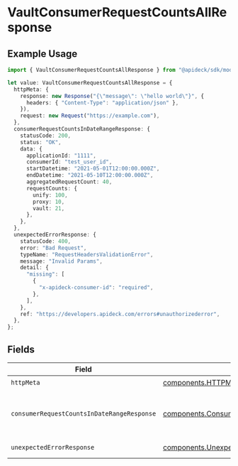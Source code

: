 # VaultConsumerRequestCountsAllResponse

## Example Usage

```typescript
import { VaultConsumerRequestCountsAllResponse } from "@apideck/sdk/models/operations";

let value: VaultConsumerRequestCountsAllResponse = {
  httpMeta: {
    response: new Response("{\"message\": \"hello world\"}", {
      headers: { "Content-Type": "application/json" },
    }),
    request: new Request("https://example.com"),
  },
  consumerRequestCountsInDateRangeResponse: {
    statusCode: 200,
    status: "OK",
    data: {
      applicationId: "1111",
      consumerId: "test_user_id",
      startDatetime: "2021-05-01T12:00:00.000Z",
      endDatetime: "2021-05-10T12:00:00.000Z",
      aggregatedRequestCount: 40,
      requestCounts: {
        unify: 100,
        proxy: 10,
        vault: 21,
      },
    },
  },
  unexpectedErrorResponse: {
    statusCode: 400,
    error: "Bad Request",
    typeName: "RequestHeadersValidationError",
    message: "Invalid Params",
    detail: {
      "missing": [
        {
          "x-apideck-consumer-id": "required",
        },
      ],
    },
    ref: "https://developers.apideck.com/errors#unauthorizederror",
  },
};
```

## Fields

| Field                                                                                                                      | Type                                                                                                                       | Required                                                                                                                   | Description                                                                                                                |
| -------------------------------------------------------------------------------------------------------------------------- | -------------------------------------------------------------------------------------------------------------------------- | -------------------------------------------------------------------------------------------------------------------------- | -------------------------------------------------------------------------------------------------------------------------- |
| `httpMeta`                                                                                                                 | [components.HTTPMetadata](../../models/components/httpmetadata.md)                                                         | :heavy_check_mark:                                                                                                         | N/A                                                                                                                        |
| `consumerRequestCountsInDateRangeResponse`                                                                                 | [components.ConsumerRequestCountsInDateRangeResponse](../../models/components/consumerrequestcountsindaterangeresponse.md) | :heavy_minus_sign:                                                                                                         | Consumers Request Counts within Date Range                                                                                 |
| `unexpectedErrorResponse`                                                                                                  | [components.UnexpectedErrorResponse](../../models/components/unexpectederrorresponse.md)                                   | :heavy_minus_sign:                                                                                                         | Unexpected error                                                                                                           |